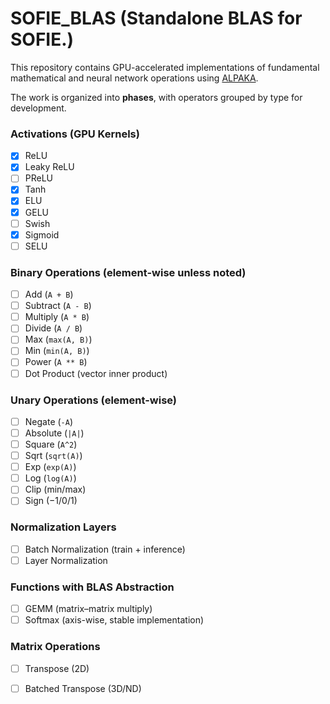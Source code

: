 # SOFIE_BLAS (Standalone BLAS for SOFIE.)

This repository contains GPU-accelerated implementations of fundamental mathematical and neural network operations using [ALPAKA](https://github.com/alpaka-group/alpaka).

The work is organized into **phases**, with operators grouped by type for development.

### Activations (GPU Kernels)

* [x] ReLU
* [x] Leaky ReLU
* [ ] PReLU
* [x] Tanh
* [x] ELU
* [x] GELU
* [ ] Swish
* [x] Sigmoid
* [ ] SELU

### Binary Operations (element-wise unless noted)

* [ ] Add (`A + B`)
* [ ] Subtract (`A - B`)
* [ ] Multiply (`A * B`)
* [ ] Divide (`A / B`)
* [ ] Max (`max(A, B)`)
* [ ] Min (`min(A, B)`)
* [ ] Power (`A ** B`)
* [ ] Dot Product (vector inner product)

### Unary Operations (element-wise)

* [ ] Negate (`-A`)
* [ ] Absolute (`|A|`)
* [ ] Square (`A^2`)
* [ ] Sqrt (`sqrt(A)`)
* [ ] Exp (`exp(A)`)
* [ ] Log (`log(A)`)
* [ ] Clip (min/max)
* [ ] Sign (−1/0/1)

### Normalization Layers

* [ ] Batch Normalization (train + inference)
* [ ] Layer Normalization

### Functions with BLAS Abstraction

* [ ] GEMM (matrix–matrix multiply)
* [ ] Softmax (axis-wise, stable implementation)

### Matrix Operations

* [ ] Transpose (2D)
* [ ] Batched Transpose (3D/ND)




